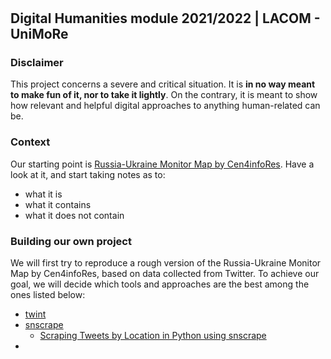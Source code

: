 # 
## Digital Humanities module 2021/2022 | LACOM - UniMoRe

### Disclaimer
This project concerns a severe and critical situation. It is **in no way meant to make fun of it, nor to take it lightly**.
On the contrary, it is meant to show how relevant and helpful digital approaches to anything human-related can be.

### Context
Our starting point is [Russia-Ukraine Monitor Map by Cen4infoRes](https://maphub.net/Cen4infoRes/russian-ukraine-monitor).
Have a look at it, and start taking notes as to:
- what it is
- what it contains
- what it does not contain

### Building our own project
We will first try to reproduce a rough version of the Russia-Ukraine Monitor Map by Cen4infoRes, based on data collected from Twitter. To achieve our goal, we will decide which tools and approaches are the best among the ones listed below:

- [twint](https://github.com/twintproject/)
- [snscrape](https://github.com/JustAnotherArchivist/snscrape)
  - [Scraping Tweets by Location in Python using snscrape](https://medium.com/swlh/how-to-scrape-tweets-by-location-in-python-using-snscrape-8c870fa6ec25)
- 
